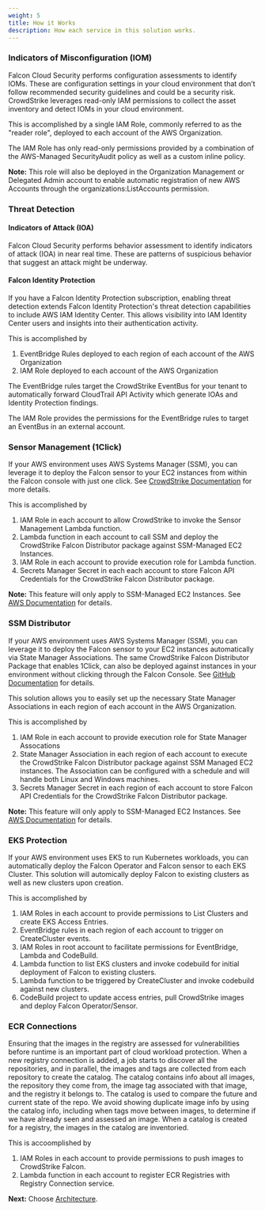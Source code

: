 ```yaml
---
weight: 5
title: How it Works
description: How each service in this solution works.
---
```


### Indicators of Misconfiguration (IOM)
Falcon Cloud Security performs configuration assessments to identify IOMs. These are configuration settings in your cloud environment that don’t follow recommended security guidelines and could be a security risk. CrowdStrike leverages read-only IAM permissions to collect the asset inventory and detect IOMs in your cloud environment.

This is accomplished by a single IAM Role, commonly referred to as the "reader role", deployed to each account of the AWS Organization.

The IAM Role has only read-only permissions provided by a combination of the AWS-Managed SecurityAudit policy as well as a custom inline policy.

**Note:** This role will also be deployed in the Organization Management or Delegated Admin account to enable automatic registration of new AWS Accounts through the organizations:ListAccounts permission.

### Threat Detection
#### Indicators of Attack (IOA)
Falcon Cloud Security performs behavior assessment to identify indicators of attack (IOA) in near real time. These are patterns of suspicious behavior that suggest an attack might be underway.
#### Falcon Identity Protection
If you have a Falcon Identity Protection subscription, enabling threat detection extends Falcon Identity Protection's threat detection capabilities to include AWS IAM Identity Center. This allows visibility into IAM Identity Center users and insights into their authentication activity.

This is accomplished by 
1. EventBridge Rules deployed to each region of each account of the AWS Organization
2. IAM Role deployed to each account of the AWS Organization

The EventBridge rules target the CrowdStrike EventBus for your tenant to automatically forward CloudTrail API Activity which generate IOAs and Identity Protection findings.

The IAM Role provides the permissions for the EventBridge rules to target an EventBus in an external account.

### Sensor Management (1Click)
If your AWS environment uses AWS Systems Manager (SSM), you can leverage it to deploy the Falcon sensor to your EC2 instances from within the Falcon console with just one click.  See [CrowdStrike Documentation](https://falcon.crowdstrike.com/documentation/page/cf2a51e5/deploy-sensors-using-aws-ssm) for more details.

This is accomplished by
1. IAM Role in each account to allow CrowdStrike to invoke the Sensor Management Lambda function.
2. Lambda function in each account to call SSM and deploy the CrowdStrike Falcon Distributor package against SSM-Managed EC2 Instances.
3. IAM Role in each account to provide execution role for Lambda function.
4. Secrets Manager Secret in each each account to store Falcon API Credentials for the CrowdStrike Falcon Distributor package.

**Note:** This feature will only apply to SSM-Managed EC2 Instances.  See [AWS Documentation](https://docs.aws.amazon.com/systems-manager/latest/userguide/systems-manager-setting-up-ec2.html) for details.

### SSM Distributor
If your AWS environment uses AWS Systems Manager (SSM), you can leverage it to deploy the Falcon sensor to your EC2 instances automatically via State Manager Associations.  The same CrowdStrike Falcon Distributor Package that enables 1Click, can also be deployed against instances in your environment without clicking through the Falcon Console.  See [GitHub Documentation](https://github.com/CrowdStrike/aws-ssm-distributor/blob/main/README.md) for details. 

This solution allows you to easily set up the necessary State Manager Associations in each region of each account in the AWS Organization.

This is accomplished by
1. IAM Role in each account to provide execution role for State Manager Assocations
2. State Manager Association in each region of each account to execute the CrowdStrike Falcon Distributor package against SSM Managed EC2 instances.  The Association can be configured with a schedule and will handle both Linux and Windows machines.
3. Secrets Manager Secret in each region of each account to store Falcon API Credentials for the CrowdStrike Falcon Distributor package.

**Note:** This feature will only apply to SSM-Managed EC2 Instances.  See [AWS Documentation](https://docs.aws.amazon.com/systems-manager/latest/userguide/systems-manager-setting-up-ec2.html) for details.

### EKS Protection
If your AWS environment uses EKS to run Kubernetes workloads, you can automatically deploy the Falcon Operator and Falcon sensor to each EKS Cluster.  This solution will automically deploy Falcon to existing clusters as well as new clusters upon creation.

This is accomplished by
1. IAM Roles in each account to provide permissions to List Clusters and create EKS Access Entries.
2. EventBridge rules in each region of each account to trigger on CreateCluster events.
3. IAM Roles in root account to facilitate permissions for EventBridge, Lambda and CodeBuild.
4. Lambda function to list EKS clusters and invoke codebuild for initial deployment of Falcon to existing clusters.
5. Lambda function to be triggered by CreateCluster and invoke codebuild against new clusters.
6. CodeBuild project to update access entries, pull CrowdStrike images and deploy Falcon Operator/Sensor.

### ECR Connections
Ensuring that the images in the registry are assessed for vulnerabilities before runtime is an important part of cloud workload protection.  When a new registry connection is added, a job starts to discover all the repositories, and in parallel, the images and tags are collected from each repository to create the catalog. The catalog contains info about all images, the repository they come from, the image tag associated with that image, and the registry it belongs to. The catalog is used to compare the future and current state of the repo. We avoid showing duplicate image info by using the catalog info, including when tags move between images, to determine if we have already seen and assessed an image. When a catalog is created for a registry, the images in the catalog are inventoried.

This is accoomplished by
1. IAM Roles in each account to provide permissions to push images to CrowdStrike Falcon.
2. Lambda function in each account to register ECR Registries with Registry Connection service.


**Next:** Choose [Architecture](/architecture/index.html).